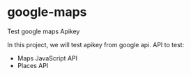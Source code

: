 # google-maps
Test google maps Apikey

In this project, we will test apikey from google api.
API to test:
- Maps JavaScript API
- Places API
